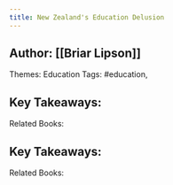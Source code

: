 ```yaml
---
title: New Zealand's Education Delusion
---
```


## Author: [[Briar Lipson]] 
Themes: Education
Tags: #education,
##
## Key Takeaways:
Related Books:
## Key Takeaways:
Related Books: